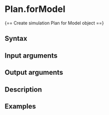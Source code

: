 # Plan.forModel 

{== Create simulation Plan for Model object ==}


## Syntax


## Input arguments


## Output arguments


## Description


## Examples



